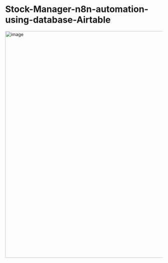 # Stock-Manager-n8n-automation-using-database-Airtable

<img width="1359" height="724" alt="image" src="https://github.com/user-attachments/assets/b4820029-830c-4234-b1a6-b42af16f3494" />

